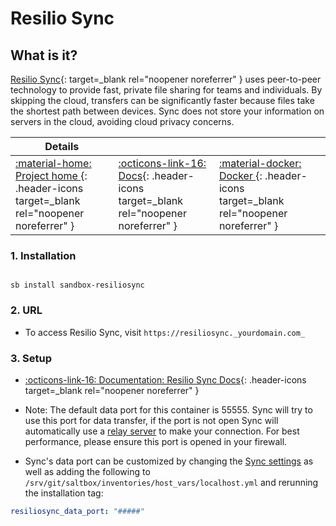 # Resilio Sync

## What is it?

[Resilio Sync](https://www.resilio.com/){: target=_blank rel="noopener noreferrer" } uses peer-to-peer technology to provide fast, private file sharing for teams and individuals. By skipping the cloud, transfers can be significantly faster because files take the shortest path between devices. Sync does not store your information on servers in the cloud, avoiding cloud privacy concerns.

| Details     |             |             |             |
|-------------|-------------|-------------|-------------|
| [:material-home: Project home ](https://www.resilio.com/){: .header-icons target=_blank rel="noopener noreferrer" } | [:octicons-link-16: Docs](https://help.resilio.com/hc/en-us/categories/200140177-Get-started-with-Sync){: .header-icons target=_blank rel="noopener noreferrer" } | [:material-docker: Docker ](https://hub.docker.com/r/resilio/sync){: .header-icons target=_blank rel="noopener noreferrer" }|

### 1. Installation

``` shell

sb install sandbox-resiliosync

```

### 2. URL

- To access Resilio Sync, visit `https://resiliosync._yourdomain.com_`

### 3. Setup
- [:octicons-link-16: Documentation: Resilio Sync Docs](https://help.resilio.com/hc/en-us/articles/204754939-Comprehensive-guide-to-syncing-Desktop-Desktop-){: .header-icons target=_blank rel="noopener noreferrer" }


- Note: The default data port for this container is 55555. Sync will try to use this port for data transfer, if the port is not open Sync will automatically use a [relay server](https://help.resilio.com/hc/en-us/articles/204754779-What-is-a-Relay-Server-) to make your connection. For best performance, please ensure this port is opened in your firewall.
- Sync's data port can be customized by changing the [Sync settings](https://help.resilio.com/hc/en-us/articles/204762669-Sync-Preferences) as well as adding the following to `/srv/git/saltbox/inventories/host_vars/localhost.yml` and rerunning the installation tag:
 ``` yaml
resiliosync_data_port: "#####"
```
